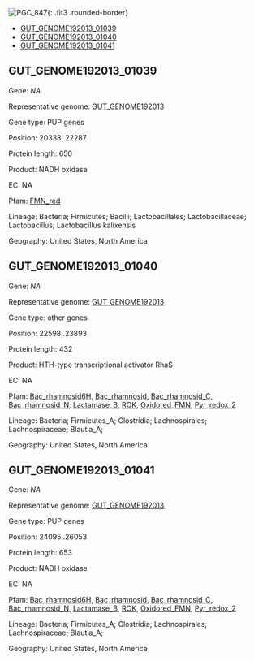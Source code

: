![PGC_847](../static/images/Clusters_figure/PGC_847.jpg){: .fit3 .rounded-border}

<ul id="myTab" class="nav nav-tabs">
  <li class="active">
        <a href="#tab1" data-toggle="tab">GUT_GENOME192013_01039</a>
  </li>
<li><a href="#tab2" data-toggle="tab">GUT_GENOME192013_01040</a></li>
<li><a href="#tab3" data-toggle="tab">GUT_GENOME192013_01041</a></li>
</ul>

<div id="myTabContent" class="tab-content">
  <div class="tab-pane fade in active" id="tab1">

<h2 id="GUT_GENOME192013_01039">GUT_GENOME192013_01039</h2>
<p>Gene: <em>NA</em>
<p>Representative genome: <a href="https://www.ebi.ac.uk/metagenomics/genomes/MGYG-HGUT-02956">GUT_GENOME192013</a></p>
<p>Gene type: PUP genes</p>
<p>Position: 20338..22287</p>
<p>Protein length: 650</p>
<p>Product: NADH oxidase</p>
<p>EC: NA</p>
<p>Pfam: <a href="http://pfam.xfam.org/family/FMN_red">FMN_red</a></p>

<p>Lineage: Bacteria; Firmicutes; Bacilli; Lactobacillales; Lactobacillaceae; Lactobacillus; Lactobacillus kalixensis</p>
<p>Geography: United States, North America</p>
  </div>

  <div class="tab-pane fade" id="tab2">

<h2 id="GUT_GENOME192013_01040">GUT_GENOME192013_01040</h2>
<p>Gene: <em>NA</em></p>
<p>Representative genome: <a href="https://www.ebi.ac.uk/metagenomics/genomes/MGYG-HGUT-02966">GUT_GENOME192013</a></p>
<p>Gene type: other genes</p>
<p>Position: 22598..23893</p>
<p>Protein length: 432</p>
<p>Product: HTH-type transcriptional activator RhaS</p>
<p>EC: NA</p>
<p>Pfam: <a href="http://pfam.xfam.org/family/Bac_rhamnosid6H">Bac_rhamnosid6H</a>, <a href="http://pfam.xfam.org/family/Bac_rhamnosid">Bac_rhamnosid</a>, <a href="http://pfam.xfam.org/family/Bac_rhamnosid_C">Bac_rhamnosid_C</a>, <a href="http://pfam.xfam.org/family/Bac_rhamnosid_N">Bac_rhamnosid_N</a>, <a href="http://pfam.xfam.org/family/Lactamase_B">Lactamase_B</a>, <a href="http://pfam.xfam.org/family/ROK">ROK</a>, <a href="http://pfam.xfam.org/family/Oxidored_FMN">Oxidored_FMN</a>, <a href="http://pfam.xfam.org/family/Pyr_redox_2">Pyr_redox_2</a></p>
<p>Lineage: Bacteria; Firmicutes_A; Clostridia; Lachnospirales; Lachnospiraceae; Blautia_A; </p>
<p>Geography: United States, North America</p>

  </div>
  <div class="tab-pane fade" id="tab3">

<h2 id="GUT_GENOME192013_01041">GUT_GENOME192013_01041</h2>
<p>Gene: <em>NA</em></p>
<p>Representative genome: <a href="https://www.ebi.ac.uk/metagenomics/genomes/MGYG-HGUT-02966">GUT_GENOME192013</a></p>
<p>Gene type: PUP genes</p>
<p>Position: 24095..26053</p>
<p>Protein length: 653</p>
<p>Product: NADH oxidase</p>
<p>EC: NA</p>
<p>Pfam: <a href="http://pfam.xfam.org/family/Bac_rhamnosid6H">Bac_rhamnosid6H</a>, <a href="http://pfam.xfam.org/family/Bac_rhamnosid">Bac_rhamnosid</a>, <a href="http://pfam.xfam.org/family/Bac_rhamnosid_C">Bac_rhamnosid_C</a>, <a href="http://pfam.xfam.org/family/Bac_rhamnosid_N">Bac_rhamnosid_N</a>, <a href="http://pfam.xfam.org/family/Lactamase_B">Lactamase_B</a>, <a href="http://pfam.xfam.org/family/ROK">ROK</a>, <a href="http://pfam.xfam.org/family/Oxidored_FMN">Oxidored_FMN</a>, <a href="http://pfam.xfam.org/family/Pyr_redox_2">Pyr_redox_2</a></p>
<p>Lineage: Bacteria; Firmicutes_A; Clostridia; Lachnospirales; Lachnospiraceae; Blautia_A; </p>
<p>Geography: United States, North America</p>

  </div>
</div>
